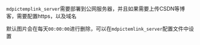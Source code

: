 `mdpictemplink_server`需要部署到公网服务器，并且如果需要上传CSDN等博客，需要配置https，以及域名

默认图片会在每天`00:00:00`进行删除，可以在`mdpictemlink_server`配置文件中设置